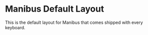 # Manibus Default Layout

This is the default layout for Manibus that comes shipped with every keyboard. 
